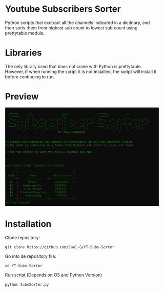 # Youtube Subscribers Sorter

Python scripts that exctract all the channels indicated in a dictinary, and then sorts them from highest sub count to lowest sub count using prettytable module.

# Libraries

The only library used that does not come with Python is prettytable. However, if when running the script it is not installed, the script will install it before continuing to run.

# Preview

![Alt Text](https://github.com/Jael-G/YT-Subs-Sorter/blob/main/Preview.png)

# Installation
Clone repository:

```
git clone https://github.com/Jael-G/YT-Subs-Sorter
```

Go into de repository file:
```
cd YT-Subs-Sorter
```

Run script (Depends on OS and Python Version)
```
python SubsSorter.py
```


